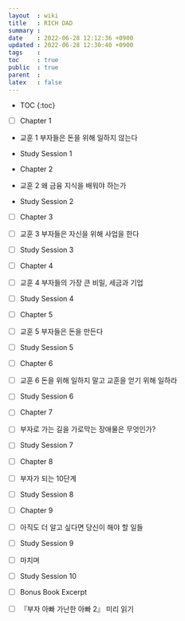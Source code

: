 ```yaml
---
layout  : wiki
title   : RICH DAD
summary : 
date    : 2022-06-28 12:12:36 +0900
updated : 2022-06-28 12:30:40 +0900
tags    : 
toc     : true
public  : true
parent  : 
latex   : false
---
```

* TOC
{:toc}

* [ ] Chapter 1
* 교훈 1 부자들은 돈을 위해 일하지 않는다
* Study Session 1

* Chapter 2
* 교훈 2 왜 금융 지식을 배워야 하는가
* Study Session 2

* [ ] Chapter 3
* [ ] 교훈 3 부자들은 자신을 위해 사업을 한다
* [ ] Study Session 3

* [ ] Chapter 4
* [ ] 교훈 4 부자들의 가장 큰 비밀, 세금과 기업
* [ ] Study Session 4

* [ ] Chapter 5
* [ ] 교훈 5 부자들은 돈을 만든다
* [ ] Study Session 5

* [ ] Chapter 6
* [ ] 교훈 6 돈을 위해 일하지 말고 교훈을 얻기 위해 일하라
* [ ] Study Session 6

* [ ] Chapter 7
* [ ] 부자로 가는 길을 가로막는 장애물은 무엇인가?
* [ ] Study Session 7

* [ ] Chapter 8
* [ ] 부자가 되는 10단계
* [ ] Study Session 8

* [ ] Chapter 9
* [ ] 아직도 더 알고 싶다면 당신이 해야 할 일들
* [ ] Study Session 9

* [ ] 마치며
* [ ] Study Session 10

* [ ] Bonus Book Excerpt
* [ ] 『부자 아빠 가난한 아빠 2』 미리 읽기
